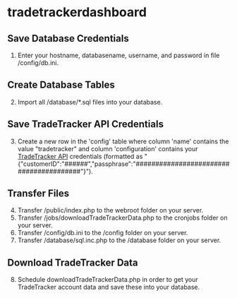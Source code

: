 ﻿# tradetrackerdashboard

## Save Database Credentials
1. Enter your hostname, databasename, username, and password in file /config/db.ini.

## Create Database Tables
2. Import all /database/*.sql files into your database.

## Save TradeTracker API Credentials
3. Create a new row in the 'config' table where column 'name' contains the value "tradetracker" and column 'configuration' contains your [TradeTracker API](https://affiliate.tradetracker.com/webService) credentials (formatted as "{"customerID":"######","passphrase":"########################################"}").

## Transfer Files
4. Transfer /public/index.php to the webroot folder on your server.  
5. Transfer /jobs/downloadTradeTrackerData.php to the cronjobs folder on your server.  
6. Transfer /config/db.ini to the /config folder on your server.  
7. Transfer /database/sql.inc.php to the /database folder on your server.

## Download TradeTracker Data
8. Schedule downloadTradeTrackerData.php in order to get your TradeTracker account data and save these into your database.
